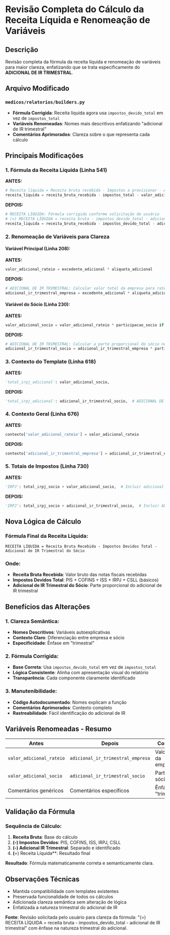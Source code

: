 # Revisão Completa do Cálculo da Receita Líquida e Renomeação de Variáveis

## Descrição
Revisão completa da fórmula da receita líquida e renomeação de variáveis para maior clareza, enfatizando que se trata especificamente do **ADICIONAL DE IR TRIMESTRAL**.

## Arquivo Modificado

### `medicos/relatorios/builders.py`
- **Fórmula Corrigida**: Receita líquida agora usa `impostos_devido_total` em vez de `impostos_total`
- **Variáveis Renomeadas**: Nomes mais descritivos enfatizando "adicional de IR trimestral"
- **Comentários Aprimorados**: Clareza sobre o que representa cada cálculo

## Principais Modificações

### 1. Fórmula da Receita Líquida (Linha 541)

**ANTES:**
```python
# Receita líquida = Receita bruta recebida - Impostos a provisionar - Adicional de IR trimestral
receita_liquida = receita_bruta_recebida - impostos_total - valor_adicional_socio
```

**DEPOIS:**
```python
# RECEITA LÍQUIDA: Fórmula corrigida conforme solicitação do usuário
# (=) RECEITA LÍQUIDA = receita bruta - impostos_devido_total - adicional de IR trimestral
receita_liquida = receita_bruta_recebida - impostos_devido_total - adicional_ir_trimestral_socio
```

### 2. Renomeação de Variáveis para Clareza

#### Variável Principal (Linha 208):
**ANTES:**
```python
valor_adicional_rateio = excedente_adicional * aliquota_adicional
```

**DEPOIS:**
```python
# ADICIONAL DE IR TRIMESTRAL: Calcular valor total da empresa para rateio entre sócios
adicional_ir_trimestral_empresa = excedente_adicional * aliquota_adicional
```

#### Variável do Sócio (Linha 230):
**ANTES:**
```python
valor_adicional_socio = valor_adicional_rateio * participacao_socio if valor_adicional_rateio > 0 else 0
```

**DEPOIS:**
```python
# ADICIONAL DE IR TRIMESTRAL: Calcular a parte proporcional do sócio no adicional de IR trimestral
adicional_ir_trimestral_socio = adicional_ir_trimestral_empresa * participacao_socio if adicional_ir_trimestral_empresa > 0 else 0
```

### 3. Contexto do Template (Linha 618)

**ANTES:**
```python
'total_irpj_adicional': valor_adicional_socio,
```

**DEPOIS:**
```python
'total_irpj_adicional': adicional_ir_trimestral_socio,  # ADICIONAL DE IR TRIMESTRAL do sócio
```

### 4. Contexto Geral (Linha 676)

**ANTES:**
```python
contexto['valor_adicional_rateio'] = valor_adicional_rateio
```

**DEPOIS:**
```python
contexto['adicional_ir_trimestral_empresa'] = adicional_ir_trimestral_empresa
```

### 5. Totais de Impostos (Linha 730)

**ANTES:**
```python
'IRPJ': total_irpj_socio + valor_adicional_socio,  # Incluir adicional de IRPJ
```

**DEPOIS:**
```python
'IRPJ': total_irpj_socio + adicional_ir_trimestral_socio,  # Incluir ADICIONAL DE IR TRIMESTRAL
```

## Nova Lógica de Cálculo

### Fórmula Final da Receita Líquida:
```
RECEITA LÍQUIDA = Receita Bruta Recebida - Impostos Devidos Total - Adicional de IR Trimestral do Sócio
```

### Onde:
- **Receita Bruta Recebida**: Valor bruto das notas fiscais recebidas
- **Impostos Devidos Total**: PIS + COFINS + ISS + IRPJ + CSLL (básicos)
- **Adicional de IR Trimestral do Sócio**: Parte proporcional do adicional de IR trimestral

## Benefícios das Alterações

### 1. Clareza Semântica:
- **Nomes Descritivos**: Variáveis autoexplicativas
- **Contexto Claro**: Diferenciação entre empresa e sócio
- **Especificidade**: Ênfase em "trimestral"

### 2. Fórmula Corrigida:
- **Base Correta**: Usa `impostos_devido_total` em vez de `impostos_total`
- **Lógica Consistente**: Alinha com apresentação visual do relatório
- **Transparência**: Cada componente claramente identificado

### 3. Manutenibilidade:
- **Código Autodocumentado**: Nomes explicam a função
- **Comentários Aprimorados**: Contexto completo
- **Rastreabilidade**: Fácil identificação do adicional de IR

## Variáveis Renomeadas - Resumo

| **Antes** | **Depois** | **Contexto** |
|-----------|------------|--------------|
| `valor_adicional_rateio` | `adicional_ir_trimestral_empresa` | Valor total da empresa |
| `valor_adicional_socio` | `adicional_ir_trimestral_socio` | Parte do sócio |
| Comentários genéricos | Comentários específicos | Ênfase em "trimestral" |

## Validação da Fórmula

### Sequência de Cálculo:
1. **Receita Bruta**: Base do cálculo
2. **(-) Impostos Devidos**: PIS, COFINS, ISS, IRPJ, CSLL
3. **(-) Adicional IR Trimestral**: Separado e identificado
4. **(**=) Receita Líquida**: Resultado final

**Resultado**: Fórmula matematicamente correta e semanticamente clara.

## Observações Técnicas
- Mantida compatibilidade com templates existentes
- Preservada funcionalidade de todos os cálculos
- Adicionada clareza semântica sem alteração de lógica
- Enfatizada a natureza trimestral do adicional de IR

**Fonte**: Revisão solicitada pelo usuário para clareza da fórmula: "(=) RECEITA LÍQUIDA = receita bruta - impostos_devido_total - adicional de IR trimestral" com ênfase na natureza trimestral do adicional.
